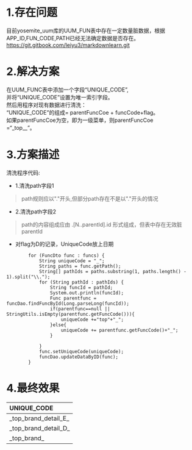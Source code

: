 # 1.存在问题

目前yosemite\_uum库的UUM\_FUN表中存在一定数量脏数据，根据APP\_ID,FUN\_CODE,PATH已经无法确定数据是否存在。https://git.gitbook.com/leiyu3/markdownlearn.git

# 2.解决方案

在UUM\_FUNC表中添加一个字段“UNIQUE\_CODE”,  
并将“UNIQUE\_CODE”设置为唯一索引字段。  
然后用程序对现有数据进行清洗：  
“UNIQUE_CODE”的组成= parentFuncCoe + funcCode+flag。  
如果parentFuncCoe为空，即为一级菜单，则parentFuncCoe  
=“\_top\__”。

# 3.方案描述

清洗程序代码:
* 1.清洗path字段1
> path规则应以"."开头,但部分path存在不是以"."开头的情况
* 2.清洗path字段2
> path的内容组成应由 .[N..parentId].id 形式组成，但表中存在无效脏parentId 
* 对flag为D的记录，UniqueCode放上日期



```
        for (FuncDto func : funcs) {
            String uniqueCode = "_";
            String paths = func.getPath();
            String[] pathIds = paths.substring(1, paths.length() - 1).split("\\.");
            for (String pathId : pathIds) {
                String funcId = pathId;
                System.out.println(funcId);
                Func parentfunc = funcDao.findFuncById(Long.parseLong(funcId));
                if(parentfunc==null || StringUtils.isEmpty(parentfunc.getFuncCode())){
                    uniqueCode +="top"+"_";
                }else{
                    uniqueCode += parentfunc.getFuncCode()+"_";
                }

            }
            func.setUniqueCode(uniqueCode);
            funcDao.updateDataByID(func);
        }
```

# 4.最终效果

| UNIQUE\_CODE |
| :--- |
| \_top\_brand\_detail\_E\_ |
| \_top\_brand\_detail\_D\_ |
| \_top\_brand\_ |




